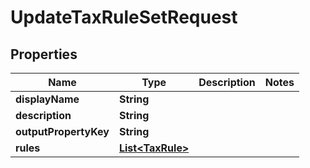 

# UpdateTaxRuleSetRequest


## Properties

Name | Type | Description | Notes
------------ | ------------- | ------------- | -------------
**displayName** | **String** |  | 
**description** | **String** |  | 
**outputPropertyKey** | **String** |  | 
**rules** | [**List&lt;TaxRule&gt;**](TaxRule.md) |  | 




